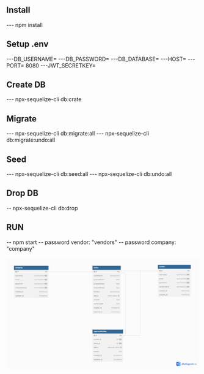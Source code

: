 ## Install
--- npm install

## Setup .env 
---DB_USERNAME=
---DB_PASSWORD=
---DB_DATABASE=
---HOST=
---PORT= 8080
---JWT_SECRETKEY= 

## Create DB
--- npx-sequelize-cli db:crate

## Migrate
--- npx-sequelize-cli db:migrate:all
--- npx-sequelize-cli db:migrate:undo:all

## Seed
--- npx-sequelize-cli db:seed:all
--- npx-sequelize-cli db:undo:all

## Drop DB
-- npx-sequelize-cli db:drop


## RUN
-- npm start
-- password vendor: "vendors"
-- password company: "company"

![alt text](https://github.com/iqbalrief/eventWellnest/blob/0a2be96af3b0f5193a3837be9f2fec46223bce98/server/images/appsWellnest.png)
